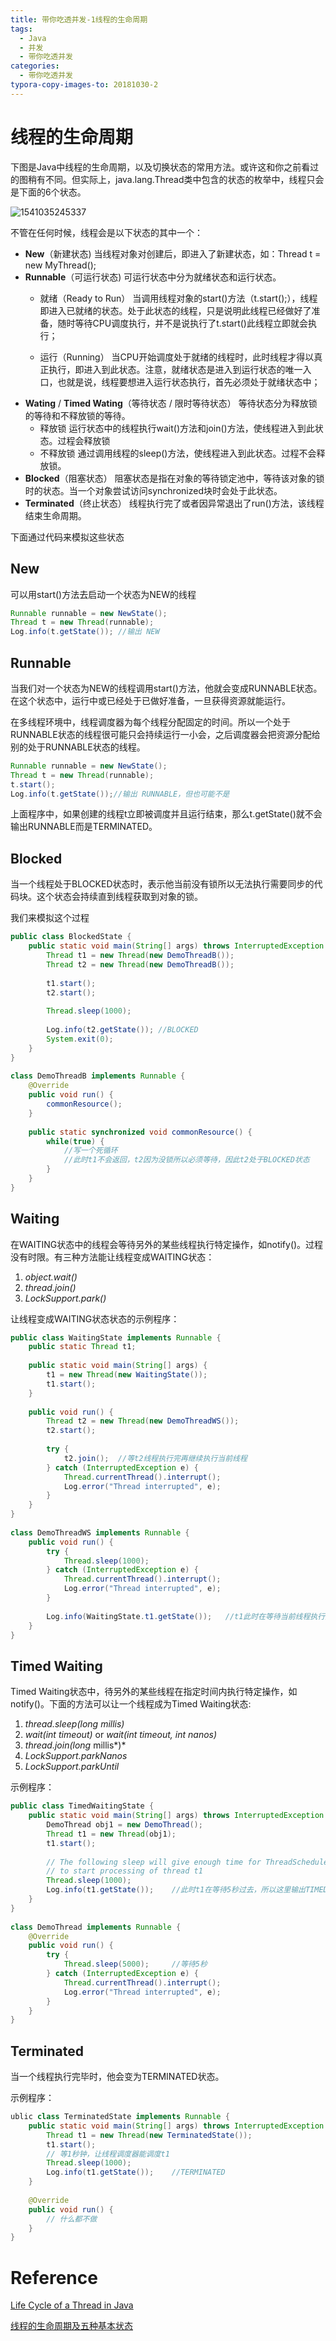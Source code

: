 ```yaml
---
title: 带你吃透并发-1线程的生命周期
tags:
  - Java
  - 并发
  - 带你吃透并发
categories:
  - 带你吃透并发
typora-copy-images-to: 20181030-2
---
```


# 线程的生命周期

下图是Java中线程的生命周期，以及切换状态的常用方法。或许这和你之前看过的图稍有不同。但实际上，java.lang.Thread类中包含的状态的枚举中，线程只会是下面的6个状态。

![1541035245337](20181030-2/1541035245337.png)

不管在任何时候，线程会是以下状态的其中一个：

- **New**（新建状态)
  当线程对象对创建后，即进入了新建状态，如：Thread t = new MyThread();
- **Runnable**（可运行状态)
  可运行状态中分为就绪状态和运行状态。
  - 就绪（Ready to Run）
    当调用线程对象的start()方法（t.start();），线程即进入已就绪的状态。处于此状态的线程，只是说明此线程已经做好了准备，随时等待CPU调度执行，并不是说执行了t.start()此线程立即就会执行；

  - 运行（Running）
    当CPU开始调度处于就绪的线程时，此时线程才得以真正执行，即进入到此状态。注意，就绪状态是进入到运行状态的唯一入口，也就是说，线程要想进入运行状态执行，首先必须处于就绪状态中；
- **Wating** / **Timed Wating**（等待状态 / 限时等待状态）
  等待状态分为释放锁的等待和不释放锁的等待。
  - 释放锁
    运行状态中的线程执行wait()方法和join()方法，使线程进入到此状态。过程会释放锁
  - 不释放锁
     通过调用线程的sleep()方法，使线程进入到此状态。过程不会释放锁。
- **Blocked**（阻塞状态）
  阻塞状态是指在对象的等待锁定池中，等待该对象的锁时的状态。当一个对象尝试访问synchronized块时会处于此状态。
- **Terminated**（终止状态）
  线程执行完了或者因异常退出了run()方法，该线程结束生命周期。

下面通过代码来模拟这些状态

## New

可以用start()方法去启动一个状态为NEW的线程

```java
Runnable runnable = new NewState();
Thread t = new Thread(runnable);
Log.info(t.getState());	//输出 NEW
```

## Runnable

当我们对一个状态为NEW的线程调用start()方法，他就会变成RUNNABLE状态。在这个状态中，运行中或已经处于已做好准备，一旦获得资源就能运行。

在多线程环境中，线程调度器为每个线程分配固定的时间。所以一个处于RUNNABLE状态的线程很可能只会持续运行一小会，之后调度器会把资源分配给别的处于RUNNABLE状态的线程。

```java
Runnable runnable = new NewState();
Thread t = new Thread(runnable);
t.start();
Log.info(t.getState());//输出 RUNNABLE，但也可能不是
```

上面程序中，如果创建的线程t立即被调度并且运行结束，那么t.getState()就不会输出RUNNABLE而是TERMINATED。

## Blocked

当一个线程处于BLOCKED状态时，表示他当前没有锁所以无法执行需要同步的代码块。这个状态会持续直到线程获取到对象的锁。

我们来模拟这个过程

```java
public class BlockedState {
    public static void main(String[] args) throws InterruptedException {
        Thread t1 = new Thread(new DemoThreadB());
        Thread t2 = new Thread(new DemoThreadB());
         
        t1.start();
        t2.start();
         
        Thread.sleep(1000);
         
        Log.info(t2.getState()); //BLOCKED
        System.exit(0);
    }
}
 
class DemoThreadB implements Runnable {
    @Override
    public void run() {
        commonResource();
    }
     
    public static synchronized void commonResource() {
        while(true) {
			//写一个死循环
            //此时t1不会返回，t2因为没锁所以必须等待，因此t2处于BLOCKED状态
        }
    }
}
```

## Waiting

在WAITING状态中的线程会等待另外的某些线程执行特定操作，如notify()。过程没有时限。有三种方法能让线程变成WAITING状态：

1. *object.wait()*
2. *thread.join()* 
3. *LockSupport.park()*

让线程变成WAITING状态状态的示例程序：

```java
public class WaitingState implements Runnable {
    public static Thread t1;
 
    public static void main(String[] args) {
        t1 = new Thread(new WaitingState());
        t1.start();
    }
 
    public void run() {
        Thread t2 = new Thread(new DemoThreadWS());
        t2.start();
 
        try {
            t2.join();	//等t2线程执行完再继续执行当前线程
        } catch (InterruptedException e) {
            Thread.currentThread().interrupt();
            Log.error("Thread interrupted", e);
        }
    }
}
 
class DemoThreadWS implements Runnable {
    public void run() {
        try {
            Thread.sleep(1000);
        } catch (InterruptedException e) {
            Thread.currentThread().interrupt();
            Log.error("Thread interrupted", e);
        }
         
        Log.info(WaitingState.t1.getState());	//t1此时在等待当前线程执行完毕，所以这里输出WAITING
    }
}
```

## Timed Waiting

Timed Waiting状态中，待另外的某些线程在指定时间内执行特定操作，如notify()。下面的方法可以让一个线程成为Timed Waiting状态:

1. *thread.sleep(long millis)*
2. *wait(int timeout)* or *wait(int timeout, int nanos)*
3. *thread.join(long* millis*)*
4. *LockSupport.parkNanos*
5. *LockSupport.parkUntil*

示例程序：

```java
public class TimedWaitingState {
    public static void main(String[] args) throws InterruptedException {
        DemoThread obj1 = new DemoThread();
        Thread t1 = new Thread(obj1);
        t1.start();
         
        // The following sleep will give enough time for ThreadScheduler
        // to start processing of thread t1
        Thread.sleep(1000);
        Log.info(t1.getState());	//此时t1在等待5秒过去，所以这里输出TIMED_WAITING
    }
}
 
class DemoThread implements Runnable {
    @Override
    public void run() {
        try {
            Thread.sleep(5000);		//等待5秒
        } catch (InterruptedException e) {
            Thread.currentThread().interrupt();
            Log.error("Thread interrupted", e);
        }
    }
}
```

## Terminated

当一个线程执行完毕时，他会变为TERMINATED状态。

示例程序：

```java
ublic class TerminatedState implements Runnable {
    public static void main(String[] args) throws InterruptedException {
        Thread t1 = new Thread(new TerminatedState());
        t1.start();
        // 等1秒钟，让线程调度器能调度t1
        Thread.sleep(1000);
        Log.info(t1.getState());	//TERMINATED
    }
     
    @Override
    public void run() {
        // 什么都不做
    }
}
```

# Reference

[Life Cycle of a Thread in Java](http://www.baeldung.com/java-thread-lifecycle)

[线程的生命周期及五种基本状态](https://blog.csdn.net/houbin0912/article/details/77969563)